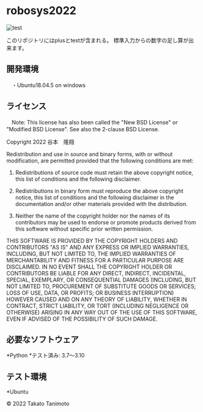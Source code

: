 # robosys2022
![test](https://github.com/tanimoto:takato/robosys2022/actions/workflows/test.yml/badge.svg)

このリポジトリにはplusとtestが含まれる。
標準入力からの数字の足し算が出来ます。

## 開発環境
　・Ubuntu18.04.5 on windows


## ライセンス

　Note: This license has also been called the "New BSD License" or "Modified BSD License". See also the 2-clause BSD License.

Copyright 2022 谷本　隆翔

Redistribution and use in source and binary forms, with or without modification, are permitted provided that the following conditions are met:

1. Redistributions of source code must retain the above copyright notice, this list of conditions and the following disclaimer.

2. Redistributions in binary form must reproduce the above copyright notice, this list of conditions and the following disclaimer in the documentation and/or other materials provided with the distribution.

3. Neither the name of the copyright holder nor the names of its contributors may be used to endorse or promote products derived from this software without specific prior written permission.

THIS SOFTWARE IS PROVIDED BY THE COPYRIGHT HOLDERS AND CONTRIBUTORS "AS IS" AND ANY EXPRESS OR IMPLIED WARRANTIES, INCLUDING, BUT NOT LIMITED TO, THE IMPLIED WARRANTIES OF MERCHANTABILITY AND FITNESS FOR A PARTICULAR PURPOSE ARE DISCLAIMED. IN NO EVENT SHALL THE COPYRIGHT HOLDER OR CONTRIBUTORS BE LIABLE FOR ANY DIRECT, INDIRECT, INCIDENTAL, SPECIAL, EXEMPLARY, OR CONSEQUENTIAL DAMAGES (INCLUDING, BUT NOT LIMITED TO, PROCUREMENT OF SUBSTITUTE GOODS OR SERVICES; LOSS OF USE, DATA, OR PROFITS; OR BUSINESS INTERRUPTION) HOWEVER CAUSED AND ON ANY THEORY OF LIABILITY, WHETHER IN CONTRACT, STRICT LIABILITY, OR TORT (INCLUDING NEGLIGENCE OR OTHERWISE) ARISING IN ANY WAY OUT OF THE USE OF THIS SOFTWARE, EVEN IF ADVISED OF THE POSSIBILITY OF SUCH DAMAGE.

## 必要なソフトウェア
*Python
 *テスト済み: 3.7～3.10

## テスト環境
*Ubuntu

© 2022 Takato Tanimoto
